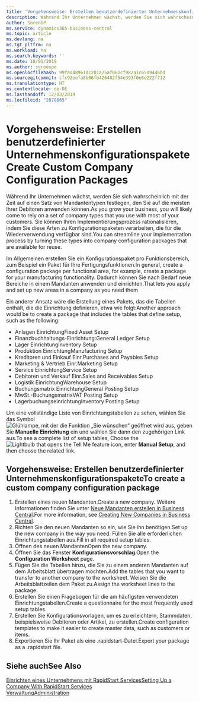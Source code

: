 ```yaml
---
title: 'Vorgehensweise: Erstellen benutzerdefinierter Unternehmenskonfigurationspakete | Microsoft Docs'
description: Während Ihr Unternehmen wächst, werden Sie sich wahrscheinlich mit der Zeit auf einen Satz von Mandantentypen festlegen, den Sie auf die meisten Ihrer Debitoren anwenden können. Sie können Ihren Implementierungsprozess rationalisieren, indem Sie diese Arten zu Konfigurationspaketen verarbeiten, die für die Wiederverwendung verfügbar sind.
author: SorenGP
ms.service: dynamics365-business-central
ms.topic: article
ms.devlang: na
ms.tgt_pltfrm: na
ms.workload: na
ms.search.keywords: ''
ms.date: 10/01/2019
ms.author: sgroespe
ms.openlocfilehash: 99fad48961dc201a25af061cf982a1c65d9446bd
ms.sourcegitcommit: cfc92eefa8b06fb426482f54e393f0e6e222f712
ms.translationtype: HT
ms.contentlocale: de-DE
ms.lasthandoff: 12/03/2019
ms.locfileid: "2878865"
---
```

# <a name="create-custom-company-configuration-packages"></a><span data-ttu-id="ad881-104">Vorgehensweise: Erstellen benutzerdefinierter Unternehmenskonfigurationspakete</span><span class="sxs-lookup"><span data-stu-id="ad881-104">Create Custom Company Configuration Packages</span></span>
<span data-ttu-id="ad881-105">Während Ihr Unternehmen wächst, werden Sie sich wahrscheinlich mit der Zeit auf einen Satz von Mandantentypen festlegen, den Sie auf die meisten Ihrer Debitoren anwenden können.</span><span class="sxs-lookup"><span data-stu-id="ad881-105">As you grow your business, you will likely come to rely on a set of company types that you use with most of your customers.</span></span> <span data-ttu-id="ad881-106">Sie können Ihren Implementierungsprozess rationalisieren, indem Sie diese Arten zu Konfigurationspaketen verarbeiten, die für die Wiederverwendung verfügbar sind.</span><span class="sxs-lookup"><span data-stu-id="ad881-106">You can streamline your implementation process by turning these types into company configuration packages that are available for reuse.</span></span>  

<span data-ttu-id="ad881-107">Im Allgemeinen erstellen Sie ein Konfigurationspaket pro Funktionsbereich, zum Beispiel ein Paket für Ihre Fertigungsfunktionen.</span><span class="sxs-lookup"><span data-stu-id="ad881-107">In general, create a configuration package per functional area, for example, create a package for your manufacturing functionality.</span></span> <span data-ttu-id="ad881-108">Dadurch können Sie nach Bedarf neue Bereiche in einem Mandanten anwenden und einrichten.</span><span class="sxs-lookup"><span data-stu-id="ad881-108">That lets you apply and set up new areas in a company as you need them</span></span>  

<span data-ttu-id="ad881-109">Ein anderer Ansatz wäre die Erstellung eines Pakets, das die Tabellen enthält, die die Einrichtung definieren, etwa wie folgt:</span><span class="sxs-lookup"><span data-stu-id="ad881-109">Another approach would be to create a package that includes the tables that define setup, such as the following:</span></span>  

-   <span data-ttu-id="ad881-110">Anlagen Einrichtung</span><span class="sxs-lookup"><span data-stu-id="ad881-110">Fixed Asset Setup</span></span>  
-   <span data-ttu-id="ad881-111">Finanzbuchhaltungs-Einrichtung:</span><span class="sxs-lookup"><span data-stu-id="ad881-111">General Ledger Setup</span></span>  
-   <span data-ttu-id="ad881-112">Lager Einrichtung</span><span class="sxs-lookup"><span data-stu-id="ad881-112">Inventory Setup</span></span>  
-   <span data-ttu-id="ad881-113">Produktion Einrichtung</span><span class="sxs-lookup"><span data-stu-id="ad881-113">Manufacturing Setup</span></span>  
-   <span data-ttu-id="ad881-114">Kreditoren und Einkauf Einr.</span><span class="sxs-lookup"><span data-stu-id="ad881-114">Purchases and Payables Setup</span></span>  
-   <span data-ttu-id="ad881-115">Marketing & Vertrieb Einr.</span><span class="sxs-lookup"><span data-stu-id="ad881-115">Marketing Setup</span></span>  
-   <span data-ttu-id="ad881-116">Service Einrichtung</span><span class="sxs-lookup"><span data-stu-id="ad881-116">Service Setup</span></span>  
-   <span data-ttu-id="ad881-117">Debitoren und Verkauf Einr.</span><span class="sxs-lookup"><span data-stu-id="ad881-117">Sales and Receivables Setup</span></span>  
-   <span data-ttu-id="ad881-118">Logistik Einrichtung</span><span class="sxs-lookup"><span data-stu-id="ad881-118">Warehouse Setup</span></span>  
-   <span data-ttu-id="ad881-119">Buchungsmatrix Einrichtung</span><span class="sxs-lookup"><span data-stu-id="ad881-119">General Posting Setup</span></span>  
-   <span data-ttu-id="ad881-120">MwSt.-Buchungsmatrix</span><span class="sxs-lookup"><span data-stu-id="ad881-120">VAT Posting Setup</span></span>  
-   <span data-ttu-id="ad881-121">Lagerbuchungseinrichtung</span><span class="sxs-lookup"><span data-stu-id="ad881-121">Inventory Posting Setup</span></span>  

<span data-ttu-id="ad881-122">Um eine vollständige Liste von Einrichtungstabellen zu sehen, wählen Sie das Symbol ![Glühlampe, mit der die Funktion „Sie wünschen“ geöffnet wird](media/ui-search/search_small.png "Was möchten Sie tun?") aus, geben Sie **Manuelle Einrichtung** ein und wählen Sie dann den zugehörigen Link aus.</span><span class="sxs-lookup"><span data-stu-id="ad881-122">To see a complete list of setup tables, Choose the ![Lightbulb that opens the Tell Me feature](media/ui-search/search_small.png "Tell me what you want to do") icon, enter **Manual Setup**, and then choose the related link.</span></span>  

## <a name="to-create-a-custom-company-configuration-package"></a><span data-ttu-id="ad881-123">Vorgehensweise: Erstellen benutzerdefinierter Unternehmenskonfigurationspakete</span><span class="sxs-lookup"><span data-stu-id="ad881-123">To create a custom company configuration package</span></span>  
1.  <span data-ttu-id="ad881-124">Erstellen eines neuen Mandanten.</span><span class="sxs-lookup"><span data-stu-id="ad881-124">Create a new company.</span></span> <span data-ttu-id="ad881-125">Weitere Informationen finden Sie unter [Neue Mandanten erstellen in Business Central](about-new-company.md).</span><span class="sxs-lookup"><span data-stu-id="ad881-125">For more information, see [Creating New Companies in Business Central](about-new-company.md).</span></span>  
3.  <span data-ttu-id="ad881-126">Richten Sie den neuen Mandanten so ein, wie Sie ihn benötigen.</span><span class="sxs-lookup"><span data-stu-id="ad881-126">Set up the new company in the way you need.</span></span> <span data-ttu-id="ad881-127">Füllen Sie alle erforderlichen Einrichtungstabellen aus.</span><span class="sxs-lookup"><span data-stu-id="ad881-127">Fill in all required setup tables.</span></span>  
4.  <span data-ttu-id="ad881-128">Öffnen des neuen Mandanten</span><span class="sxs-lookup"><span data-stu-id="ad881-128">Open the new company.</span></span>
5. <span data-ttu-id="ad881-129">Öffnen Sie das Fenster **Konfigurationsvorschlag**.</span><span class="sxs-lookup"><span data-stu-id="ad881-129">Open the **Configuration Worksheet** page.</span></span>  
6.  <span data-ttu-id="ad881-130">Fügen Sie die Tabellen hinzu, die Sie zu einem anderen Mandanten auf dem Arbeitsblatt übertragen möchten.</span><span class="sxs-lookup"><span data-stu-id="ad881-130">Add the tables that you want to transfer to another company to the worksheet.</span></span> <span data-ttu-id="ad881-131">Weisen Sie die Arbeitsblattzeilen dem Paket zu.</span><span class="sxs-lookup"><span data-stu-id="ad881-131">Assign the worksheet lines to the package.</span></span>  
7.  <span data-ttu-id="ad881-132">Erstellen Sie einen Fragebogen für die am häufigsten verwendeten Einrichtungstabellen.</span><span class="sxs-lookup"><span data-stu-id="ad881-132">Create a questionnaire for the most frequently used setup tables.</span></span>  
8.  <span data-ttu-id="ad881-133">Erstellen Sie Konfigurationsvorlagen, um es zu erleichtern, Stammdaten, beispielsweise Debitoren oder Artikel, zu erstellen.</span><span class="sxs-lookup"><span data-stu-id="ad881-133">Create configuration templates to make it easier to create master data, such as customers or items.</span></span>  
9.  <span data-ttu-id="ad881-134">Exportieren Sie Ihr Paket als eine .rapidstart-Datei.</span><span class="sxs-lookup"><span data-stu-id="ad881-134">Export your package as a .rapidstart file.</span></span>  

## <a name="see-also"></a><span data-ttu-id="ad881-135">Siehe auch</span><span class="sxs-lookup"><span data-stu-id="ad881-135">See Also</span></span>  
[<span data-ttu-id="ad881-136">Einrichten eines Unternehmens mit RapidStart Services</span><span class="sxs-lookup"><span data-stu-id="ad881-136">Setting Up a Company With RapidStart Services</span></span>](admin-set-up-a-company-with-rapidstart.md)  
[<span data-ttu-id="ad881-137">Verwaltung</span><span class="sxs-lookup"><span data-stu-id="ad881-137">Administration</span></span>](admin-setup-and-administration.md)
